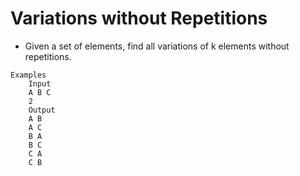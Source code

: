 # Variations without Repetitions
* Given a set of elements, find all variations of k elements without repetitions.
``` 
Examples
    Input
    A B C
    2
    Output
    A B
    A C
    B A
    B C
    C A
    C B
```
